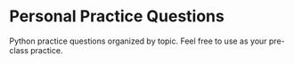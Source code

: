 # Personal Practice Questions
Python practice questions organized by topic. Feel free to use as your pre-class practice.
